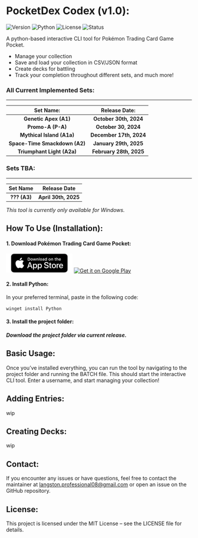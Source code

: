 # PocketDex Codex (v1.0):
![Version](https://img.shields.io/badge/Version-1.0.0-lightgrey)  ![Python](https://img.shields.io/badge/Python-3.10%2B-lightgrey) ![License](https://img.shields.io/badge/License-MIT-lightgrey) ![Status](https://img.shields.io/badge/Status-Active-lightgrey)

A python-based interactive CLI tool for Pokémon Trading Card Game Pocket.

- Manage your collection
- Save and load your collection in CSV/JSON format
- Create decks for battling
- Track your completion throughout different sets, and much more!

### All Current Implemented Sets:
---
| **Set Name:**                         | **Release Date:**                    |
|:------------------------------------:|:------------------------------------:
| **Genetic Apex (A1)**                | **October 30th, 2024**              |
| **Promo-A (P-A)**                    | **October 30, 2024**                |
| **Mythical Island (A1a)**            | **December 17th, 2024**             |
| **Space-Time Smackdown (A2)**        | **January 29th, 2025**              |
| **Triumphant Light (A2a)**           | **February 28th, 2025**             |

### Sets TBA:
---
| **Set Name**                         | **Release Date**                    |
|:------------------------------------:|:------------------------------------:
| **??? (A3)**                | **April 30th, 2025**              |

*This tool is currently only available for Windows.*

## How To Use (Installation):

#### 1. Download Pokémon Trading Card Game Pocket:
[![Download on the App Store](https://raw.githubusercontent.com/langstonstewart/PocketDex-Codex/refs/heads/main/images/app-store-badge-en.webp)](https://apps.apple.com/app/id6479970832) [![Get it on Google Play](https://upload.wikimedia.org/wikipedia/commons/7/78/Google_Play_Store_badge_EN.svg)](https://play.google.com/store/apps/details?id=jp.pokemon.pokemontcgp)


#### 2. Install Python:
 In your preferred terminal, paste in the following code:

````
winget install Python
````
#### 3. Install the project folder:
##### Download the project folder via current release.

## Basic Usage:

Once you’ve installed everything, you can run the tool by navigating to the project folder and running the BATCH file.
This should start the interactive CLI tool. 
Enter a username, and start managing your collection!

## Adding Entries:
wip

## Creating Decks:
wip

## Contact:

If you encounter any issues or have questions, feel free to contact the maintainer at langston.professional08@gmail.com or open an issue on the GitHub repository.

## License:

This project is licensed under the MIT License – see the LICENSE file for details.



